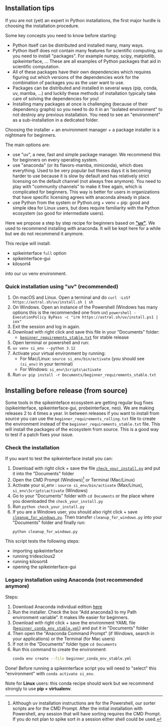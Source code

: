 ## Installation tips

If you are not (yet) an expert in Python installations, the first major hurdle is choosing the installation procedure.

Some key concepts you need to know before starting:
 * Python itself can be distributed and installed many, many ways.
 * Python itself does not contain many features for scientific computing, so you need to install "packages". For example
   numpy, scipy, matplotlib, spikeinterface, ... These are all examples of Python packages that aid in scientific computation.
 * All of these packages have their own dependencies which requires figuring out which versions of the dependencies work for
   the combination of packages you as the user want to use.
 * Packages can be distributed and installed in several ways (pip, conda, uv, mamba, ...) and luckily these methods of installation
   typically take care of solving the dependencies for you!
 * Installing many packages at once is challenging (because of their dependency graphs) so you need to do it in an "isolated environment" to    not destroy any previous installation. You need to see an "environment" as a sub-installation in a dedicated folder.

Choosing the installer + an environment manager + a package installer is a nightmare for beginners.

The main options are:
  * use "uv", a new, fast and simple package manager. We recommend this for beginners on every operating system.
  * use "anaconda" (or its flavors-mamba, miniconda), which does everything. Used to be very popular but theses days it is becoming
    harder to use because it is slow by default and has relatively strict licensing on the default channel (not always free anymore).
    You need to play with "community channels" to make it free again, which is complicated for beginners.
    This way is better for users in organizations that have specific licensing agrees with anaconda already in place.
  * use Python from the system or Python.org + venv + pip: good and simple idea for Linux users, but does require familiarity with
    the Python ecosystem (so good for intermediate users).

Here we propose a step by step recipe for beginners based on [**"uv"**](https://github.com/astral-sh/uv).
We used to recommend installing with anaconda. It will be kept here for a while but we do not recommend it anymore.


This recipe will install:
 * spikeinterface `full` option
 * spikeinterface-gui
 * kilosort4

into our uv venv environment.


### Quick installation using "uv" (recommended)

1. On macOS and Linux. Open a terminal and do
   `curl -LsSf https://astral.sh/uv/install.sh | sh`
2. On Windows. Open an instance of the Powershell (Windows has many options this is the recommended one from uv)
   `powershell -ExecutionPolicy ByPass -c "irm https://astral.sh/uv/install.ps1 | iex"`
3. Exit the session and log in again.
4. Download with right click and save this file in your "Documents" folder:
    * [`beginner_requirements_stable.txt`](https://raw.githubusercontent.com/SpikeInterface/spikeinterface/main/installation_tips/beginner_requirements_stable.txt) for stable release
5. Open terminal or powershell and run:
6. `uv venv si_env --python 3.12`
7. Activate your virtual environment by running:
   - For Mac/Linux: `source si_env/bin/activate` (you should see `(si_env)` in your terminal)
   - For Windows: `si_env\Scripts\activate`
8. Run `uv pip install -r Documents/beginner_requirements_stable.txt`


## Installing before release (from source)

Some tools in the spikeinteface ecosystem are getting regular bug fixes (spikeinterface, spikeinterface-gui, probeinterface, neo).
We are making releases 2 to 4 times a year. In between releases if you want to install from source you can use the `beginner_requirements_rolling.txt` file to create the environment instead of the `beginner_requirements_stable.txt` file. This will install the packages of the ecosystem from source.
This is a good way to test if a patch fixes your issue.


### Check the installation

If you want to test the spikeinterface install you can:

1. Download with right click + save the file [`check_your_install.py`](https://raw.githubusercontent.com/SpikeInterface/spikeinterface/main/installation_tips/check_your_install.py)
    and put it into the "Documents" folder
2. Open the CMD Prompt (Windows)[^1] or Terminal (Mac/Linux)
3. Activate your si_env : `source si_env/bin/activate` (Max/Linux), `si_env\Scripts\activate` (Windows)
4. Go to your "Documents" folder with `cd Documents` or the place where you downloaded the `check_your_install.py`
5. Run `python check_your_install.py`
6. If you are a Windows user, you should also right click + save [`cleanup_for_windows.py`](https://raw.githubusercontent.com/SpikeInterface/spikeinterface/main/installation_tips/cleanup_for_windows.py). Then transfer `cleanup_for_windows.py` into your "Documents" folder and finally run:
   ```
   python cleanup_for_windows.py
   ```

This script tests the following steps:
  * importing spikeinterface
  * running tridesclous2
  * running kilosort4
  * opening the spikeinterface-gui


### Legacy installation using Anaconda (not recommended anymore)

Steps:

1. Download Anaconda individual edition [here](https://www.anaconda.com/download)
2. Run the installer. Check the box “Add anaconda3 to my Path environment variable”. It makes life easier for beginners.
3. Download with right click + save the environment YAML file ([`beginner_conda_env_stable.yml`](https://raw.githubusercontent.com/SpikeInterface/spikeinterface/main/installation_tips/beginner_conda_env_stable.yml)) and put it in "Documents" folder
4. Then open the "Anaconda Command Prompt" (if Windows, search in your applications) or the Terminal (for Mac users)
5. If not in the "Documents" folder type `cd Documents`
6. Run this command to create the environment:
   ```bash
   conda env create --file beginner_conda_env_stable.yml
   ```

Done! Before running a spikeinterface script you will need to "select" this "environment" with `conda activate si_env`.

Note for **Linux** users: this conda recipe should work but we recommend strongly to use **pip + virtualenv**.



[^1]: Although uv installation instructions are for the Powershell, our sorter scripts are for the CMD Prompt. After the initial installation with Powershell, any session that will have sorting requires the CMD Prompt. If you do not
plan to spike sort in a session either shell could be used.
